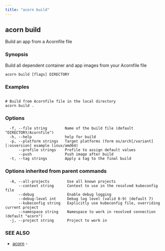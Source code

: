 ```yaml
---
title: "acorn build"
---
```

## acorn build

Build an app from a Acornfile file

### Synopsis

Build all dependent container and app images from your Acornfile file

```
acorn build [flags] DIRECTORY
```

### Examples

```

# Build from Acornfile file in the local directory
acorn build .
```

### Options

```
  -f, --file string        Name of the build file (default "DIRECTORY/Acornfile")
  -h, --help               help for build
  -p, --platform strings   Target platforms (form os/arch[/variant][:osversion] example linux/amd64)
      --profile strings    Profile to assign default values
      --push               Push image after build
  -t, --tag strings        Apply a tag to the final build
```

### Options inherited from parent commands

```
  -A, --all-projects        Use all known projects
      --context string      Context to use in the resolved kubeconfig file
      --debug               Enable debug logging
      --debug-level int     Debug log level (valid 0-9) (default 7)
      --kubeconfig string   Explicitly use kubeconfig file, overriding current project
      --namespace string    Namespace to work in resolved connection (default "acorn")
  -j, --project string      Project to work in
```

### SEE ALSO

* [acorn](acorn.md)	 - 

